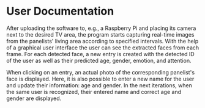 # User Documentation

After uploading the software to, e.g., a Raspberry Pi and placing its camera next to the desired TV area, the program starts capturing real-time images from the panelists' living area according to specified intervals. With the help of a graphical user interface the user can see the extracted faces from each frame. For each detected face, a new entry is created with the detected ID of the user as well as their predicted age, gender, emotion, and attention.

When clicking on an entry, an actual photo of the corresponding panelist's face is displayed. Here, it is also possible to enter a new name for the user and update their information: age and gender. In the next iterations, when the same user is recognized, their entered name and correct age and gender are displayed. 
